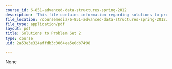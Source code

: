 ```yaml
---
course_id: 6-851-advanced-data-structures-spring-2012
description: 'This file contains information regarding solutions to problem set 2. '
file_location: /coursemedia/6-851-advanced-data-structures-spring-2012/2a53e3e324affdb3c3064ea5e0db7498_MIT6_851S12_ps2sol.pdf
file_type: application/pdf
layout: pdf
title: Solutions to Problem Set 2
type: course
uid: 2a53e3e324affdb3c3064ea5e0db7498

---
```

None
